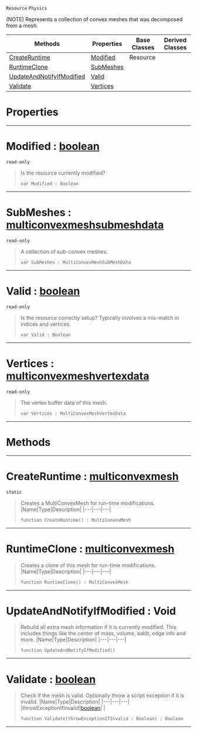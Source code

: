  `Resource` `Physics`



(NOTE) Represents a collection of convex meshes that was decomposed from a mesh.

|Methods|Properties|Base Classes|Derived Classes|
|---|---|---|---|
|[ CreateRuntime](https://github.com/PlasmaEngine/PlasmaDocs/tree/master/docs/C%2B%2B/code_reference/class_reference/multiconvexmesh.markdown#createruntime-plasma-engin)|[ Modified](https://github.com/PlasmaEngine/PlasmaDocs/tree/master/docs/C%2B%2B/code_reference/class_reference/multiconvexmesh.markdown#modified-plasma-engine-doc)|Resource| |
|[ RuntimeClone](https://github.com/PlasmaEngine/PlasmaDocs/tree/master/docs/C%2B%2B/code_reference/class_reference/multiconvexmesh.markdown#runtimeclone-plasma-engine)|[ SubMeshes](https://github.com/PlasmaEngine/PlasmaDocs/tree/master/docs/C%2B%2B/code_reference/class_reference/multiconvexmesh.markdown#submeshes-plasma-engine-do)| | |
|[ UpdateAndNotifyIfModified](https://github.com/PlasmaEngine/PlasmaDocs/tree/master/docs/C%2B%2B/code_reference/class_reference/multiconvexmesh.markdown#updateandnotifyifmodifie)|[ Valid](https://github.com/PlasmaEngine/PlasmaDocs/tree/master/docs/C%2B%2B/code_reference/class_reference/multiconvexmesh.markdown#valid-plasma-engine-docume)| | |
|[ Validate](https://github.com/PlasmaEngine/PlasmaDocs/tree/master/docs/C%2B%2B/code_reference/class_reference/multiconvexmesh.markdown#validate-plasma-engine-doc)|[ Vertices](https://github.com/PlasmaEngine/PlasmaDocs/tree/master/docs/C%2B%2B/code_reference/class_reference/multiconvexmesh.markdown#vertices-plasma-engine-doc)| | |


 #  Properties


---  
 #  Modified : [boolean](https://github.com/PlasmaEngine/PlasmaDocs/tree/master/docs/C%2B%2B/code_reference/lightning_base_types/boolean.markdown)

 `read-only`

> Is the resource currently modified?
> ``` lang=cpp, name=Lightning
> var Modified : Boolean


---  
 #  SubMeshes : [multiconvexmeshsubmeshdata](https://github.com/PlasmaEngine/PlasmaDocs/tree/master/docs/C%2B%2B/code_reference/class_reference/multiconvexmeshsubmeshdata.markdown)

 `read-only`

> A collection of sub-convex meshes.
> ``` lang=cpp, name=Lightning
> var SubMeshes : MultiConvexMeshSubMeshData


---  
 #  Valid : [boolean](https://github.com/PlasmaEngine/PlasmaDocs/tree/master/docs/C%2B%2B/code_reference/lightning_base_types/boolean.markdown)

 `read-only`

> Is the resource correctly setup? Typically involves a mis-match in indices and vertices.
> ``` lang=cpp, name=Lightning
> var Valid : Boolean


---  
 #  Vertices : [multiconvexmeshvertexdata](https://github.com/PlasmaEngine/PlasmaDocs/tree/master/docs/C%2B%2B/code_reference/class_reference/multiconvexmeshvertexdata.markdown)

 `read-only`

> The vertex buffer data of this mesh.
> ``` lang=cpp, name=Lightning
> var Vertices : MultiConvexMeshVertexData


---  
 #  Methods


---  
 #  CreateRuntime : [multiconvexmesh](https://github.com/PlasmaEngine/PlasmaDocs/tree/master/docs/C%2B%2B/code_reference/class_reference/multiconvexmesh.markdown)

 `static`

> Creates a MultiConvexMesh for run-time modifications.
> |Name|Type|Description|
> |---|---|---|
> ``` lang=cpp, name=Lightning
> function CreateRuntime() : MultiConvexMesh
> ``` 


---  
 #  RuntimeClone : [multiconvexmesh](https://github.com/PlasmaEngine/PlasmaDocs/tree/master/docs/C%2B%2B/code_reference/class_reference/multiconvexmesh.markdown)

> Creates a clone of this mesh for run-time modifications.
> |Name|Type|Description|
> |---|---|---|
> ``` lang=cpp, name=Lightning
> function RuntimeClone() : MultiConvexMesh
> ``` 


---  
 #  UpdateAndNotifyIfModified : Void

> Rebuild all extra mesh information if it is currently modified. This includes things like the center of mass, volume, aabb, edge info and more.
> |Name|Type|Description|
> |---|---|---|
> ``` lang=cpp, name=Lightning
> function UpdateAndNotifyIfModified()
> ``` 


---  
 #  Validate : [boolean](https://github.com/PlasmaEngine/PlasmaDocs/tree/master/docs/C%2B%2B/code_reference/lightning_base_types/boolean.markdown)

> Check if the mesh is valid. Optionally throw a script exception if it is invalid.
> |Name|Type|Description|
> |---|---|---|
> |throwExceptionIfInvalid|[boolean](https://github.com/PlasmaEngine/PlasmaDocs/tree/master/docs/C%2B%2B/code_reference/lightning_base_types/boolean.markdown)| |
> ``` lang=cpp, name=Lightning
> function Validate(throwExceptionIfInvalid : Boolean) : Boolean
> ``` 


---  
 

 